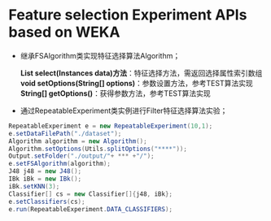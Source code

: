 Feature selection Experiment APIs based on WEKA
======
* 继承FSAlgorithm类实现特征选择算法Algorithm；

   **List<Integer> select(Instances data)方法**：特征选择方法，需返回选择属性索引数组<br/>
   **void setOptions(String[] options)**：参数设置方法，参考TEST算法实现<br />
   **String[] getOptions()**：获得参数方法，参考TEST算法实现<br/>
* 通过RepeatableExperiment类实例进行Filter特征选择算法实验；

```java
RepeatableExperiment e = new RepeatableExperiment(10,1);
e.setDataFilePath("./dataset");
Algorithm algorithm = new Algorithm();
Algorithm.setOptions(Utils.splitOptions("****"));
Output.setFolder("./output/"+ *** +"/");
e.setFSAlgorithm(algorithm);
J48 j48 = new J48();
IBk iBk = new IBk();
iBk.setKNN(3);
Classifier[] cs = new Classifier[]{j48, iBk};
e.setClassifiers(cs);
e.run(RepeatableExperiment.DATA_CLASSIFIERS);
```
